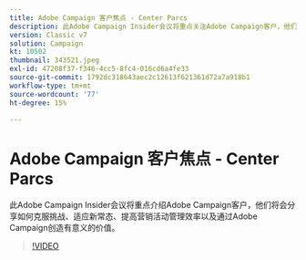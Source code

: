 ```yaml
---
title: Adobe Campaign 客户焦点 - Center Parcs
description: 此Adobe Campaign Insider会议将重点关注Adobe Campaign客户，他们将会分享如何克服挑战、适应新常态，以及实现更多……（请用60到160个字符描述）
version: Classic v7
solution: Campaign
kt: 10502
thumbnail: 343521.jpeg
exl-id: 47208f37-f346-4cc5-8fc4-016cd6a4fe33
source-git-commit: 1792dc318643aec2c12613f621361d72a7a918b1
workflow-type: tm+mt
source-wordcount: '77'
ht-degree: 15%

---
```


# Adobe Campaign 客户焦点 - Center Parcs

此Adobe Campaign Insider会议将重点介绍Adobe Campaign客户，他们将会分享如何克服挑战、适应新常态、提高营销活动管理效率以及通过Adobe Campaign创造有意义的价值。

>[!VIDEO](https://video.tv.adobe.com/v/343521/?quality=12&learn=on)
